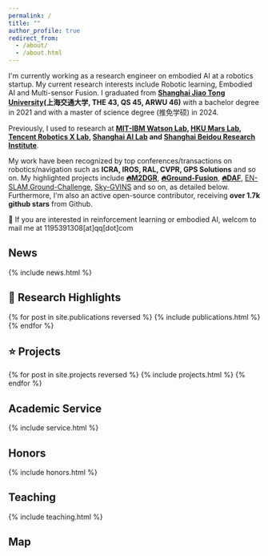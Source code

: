 ```yaml
---
permalink: /
title: ""
author_profile: true
redirect_from: 
  - /about/
  - /about.html
---
```

I'm currently working as a research engineer on embodied AI at a robotics startup. My current research interests include Robotic learning, Embodied AI and Multi-sensor Fusion. I graduated from **[Shanghai Jiao Tong University](https://en.sjtu.edu.cn/)(上海交通大学, THE 43, QS 45, ARWU 46)** with a bachelor degree in 2021 and with a master of science degree (推免学硕) in 2024. 

Previously, I used to research at **[MIT-IBM Watson Lab](https://mitibmwatsonailab.mit.edu/), [HKU Mars Lab](https://github.com/hku-mars), [Tencent Robotics X Lab](https://roboticsx.tencent.com/#/), [Shanghai AI Lab](https://www.shlab.org.cn/) and [Shanghai Beidou Research Institute](http://www.bdi.org.cn/)**.



 My work have been recognized by top conferences/transactions on robotics/navigation such as **ICRA, IROS, RAL, CVPR, GPS Solutions** and so on. My highlighted projects include [**🔥M2DGR**](https://github.com/SJTU-ViSYS/M2DGR), [**🔥Ground-Fusion**](https://github.com/SJTU-ViSYS/Ground-Fusion), [**🔥DAF**](https://arxiv.org/abs/2407.11333), [EN-SLAM](https://github.com/DelinQu/EN-SLAM),[Ground-Challenge](https://github.com/sjtuyinjie/Ground-Challenge), [Sky-GVINS](https://github.com/SJTU-ViSYS/Sky-GVINS) and so on, as detailed below. Furthermore, I'm also an active open-source contributor, receiving **over 1.7k github stars** from Github. 


 
💬 If you are interested in reinforcement learning or embodied AI, welcom to mail me at 1195391308[at]qq[dot]com


## News
<style style="text/css"> .news{font-size:0.75em;} </style>
{% include news.html %}

## 🚩 Research Highlights
<style style="text/css"> .hoverTable{ width:85%; border-collapse:collapse; border: 0px; } .hoverTable td{ padding:7px; border:#4e95f4 0px solid; } /* Define the default color for all the table rows */ .hoverTable tr{ background: #ffffff; } /* Define the hover highlight color for the table row */ .hoverTable tr:hover { background-color: #f7f7f7; } </style> {% for post in site.publications reversed %} {% include publications.html %} {% endfor %}

## ⭐️ Projects
<style style="text/css"> .hoverTable{ width:85%; border-collapse:collapse; border: 0px; } .hoverTable td{ padding:7px; border:#4e95f4 0px solid; } /* Define the default color for all the table rows */ .hoverTable tr{ background: #ffffff; } /* Define the hover highlight color for the table row */ .hoverTable tr:hover { background-color: #f7f7f7; } </style> {% for post in site.projects reversed %} {% include projects.html %} {% endfor %}

## Academic Service
<style style="text/css"> .news{font-size:0.75em;} </style>
{% include service.html %}


## Honors
<style style="text/css"> .news{font-size:0.75em;} </style>
{% include honors.html %}


## Teaching
<style style="text/css"> .news{font-size:0.75em;} </style>
{% include teaching.html %}


## Map
<html>
  <body align="left">
  <script type='text/javascript' id='clustrmaps' src="//clustrmaps.com/map_v2.js?d=vTCiAvCm0aG85BtQG8a4pBHf0ElbAyAwmz5KIj6EvrY&cl=ffffff&w=a"></script>
  </body>
</html>
